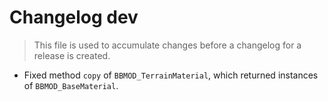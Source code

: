 # Changelog dev
> This file is used to accumulate changes before a changelog for a release is created.

* Fixed method `copy` of `BBMOD_TerrainMaterial`, which returned instances of `BBMOD_BaseMaterial`.
